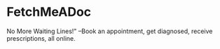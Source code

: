 # FetchMeADoc
No More Waiting Lines!" –Book an appointment, get diagnosed, receive prescriptions, all online.
